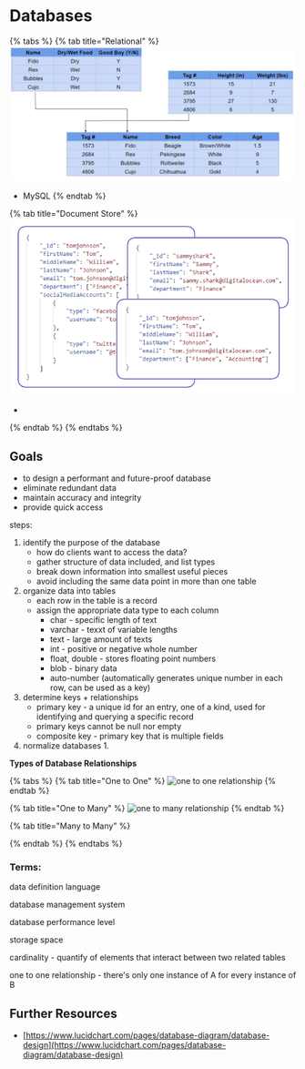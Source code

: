 # Databases

{% tabs %}
{% tab title="Relational" %}
![](../../.gitbook/assets/image.png)

* MySQL
{% endtab %}

{% tab title="Document Store" %}
![](<../../.gitbook/assets/image (1).png>)

*
{% endtab %}
{% endtabs %}



## Goals

* to design a performant and future-proof database
* eliminate redundant data
* maintain accuracy and integrity
* provide quick access

steps:

1. identify the purpose of the database
   * how do clients want to access the data?
   * gather structure of data included, and list types
   * break down information into smallest useful pieces
   * avoid including the same data point in more than one table
2. organize data into tables
   * each row in the table is a record
   * assign the appropriate data type to each column
     * char - specific length of text
     * varchar - texxt of variable lengths
     * text - large amount of texts
     * int - positive or negative whole number
     * float, double - stores floating point numbers
     * blob - binary data
     * auto-number (automatically generates unique number in each row, can be used as a key)
3. determine keys + relationships
   * primary key - a unique id for an entry, one of a kind, used for identifying and querying a specific record
   * primary keys cannot be null nor empty
   * composite key - primary key that is multiple fields
4. normalize databases
   1.

**Types of Database Relationships**

{% tabs %}
{% tab title="One to One" %}
![one to one relationship](https://d2slcw3kip6qmk.cloudfront.net/marketing/pages/chart/seo/database/discovery/un-representative1.svg)
{% endtab %}

{% tab title="One to Many" %}
![one to many relationship](https://d2slcw3kip6qmk.cloudfront.net/marketing/pages/chart/seo/database/discovery/presidential-candidate.svg)
{% endtab %}

{% tab title="Many to Many" %}

{% endtab %}
{% endtabs %}



### Terms:&#x20;

data definition language

database management system

database performance level

storage space

cardinality - quantify of elements that interact between two related tables

one to one relationship - there's only one instance of A for every instance of B

## Further Resources

* [https://www.lucidchart.com/pages/database-diagram/database-design](https://www.lucidchart.com/pages/database-diagram/database-design)
